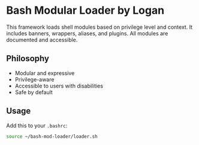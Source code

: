 # Bash Modular Loader by Logan

This framework loads shell modules based on privilege level and context. It includes banners, wrappers, aliases, and plugins. All modules are documented and accessible.

## Philosophy
- Modular and expressive
- Privilege-aware
- Accessible to users with disabilities
- Safe by default

## Usage
Add this to your `.bashrc`:
```bash
source ~/bash-mod-loader/loader.sh
